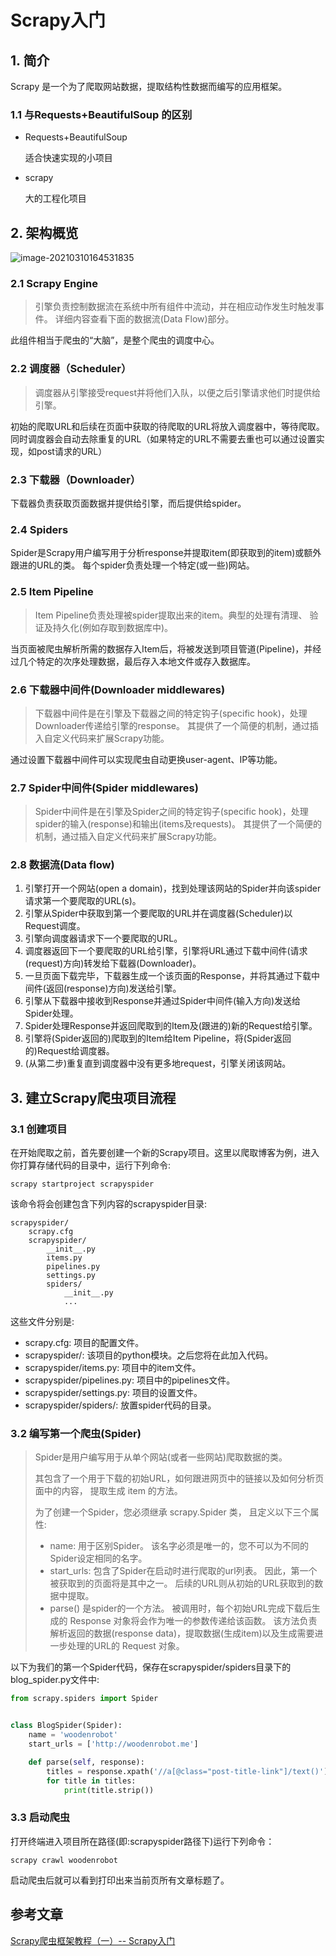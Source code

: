 # Scrapy入门

## 1. 简介

Scrapy 是一个为了爬取网站数据，提取结构性数据而编写的应用框架。

### 1.1 与Requests+BeautifulSoup 的区别

- Requests+BeautifulSoup 

  适合快速实现的小项目

- scrapy

  大的工程化项目

## 2. 架构概览

![image-20210310164531835](https://zszblog.oss-cn-beijing.aliyuncs.com/zszblog/blogimage-master/img/image-20210310164531835.png)

### 2.1 Scrapy Engine

> 引擎负责控制数据流在系统中所有组件中流动，并在相应动作发生时触发事件。 详细内容查看下面的数据流(Data Flow)部分。

此组件相当于爬虫的“大脑”，是整个爬虫的调度中心。

### 2.2 调度器（Scheduler）

> 调度器从引擎接受request并将他们入队，以便之后引擎请求他们时提供给引擎。

初始的爬取URL和后续在页面中获取的待爬取的URL将放入调度器中，等待爬取。同时调度器会自动去除重复的URL（如果特定的URL不需要去重也可以通过设置实现，如post请求的URL）

### 2.3 下载器（Downloader）

下载器负责获取页面数据并提供给引擎，而后提供给spider。

### 2.4 Spiders

Spider是Scrapy用户编写用于分析response并提取item(即获取到的item)或额外跟进的URL的类。 每个spider负责处理一个特定(或一些)网站。

### 2.5 Item Pipeline

> Item Pipeline负责处理被spider提取出来的item。典型的处理有清理、 验证及持久化(例如存取到数据库中)。

当页面被爬虫解析所需的数据存入Item后，将被发送到项目管道(Pipeline)，并经过几个特定的次序处理数据，最后存入本地文件或存入数据库。

### 2.6 下载器中间件(Downloader middlewares)

> 下载器中间件是在引擎及下载器之间的特定钩子(specific hook)，处理Downloader传递给引擎的response。 其提供了一个简便的机制，通过插入自定义代码来扩展Scrapy功能。

通过设置下载器中间件可以实现爬虫自动更换user-agent、IP等功能。

### 2.7 Spider中间件(Spider middlewares)

> Spider中间件是在引擎及Spider之间的特定钩子(specific hook)，处理spider的输入(response)和输出(items及requests)。 其提供了一个简便的机制，通过插入自定义代码来扩展Scrapy功能。

### 2.8 数据流(Data flow)

1. 引擎打开一个网站(open a domain)，找到处理该网站的Spider并向该spider请求第一个要爬取的URL(s)。
2. 引擎从Spider中获取到第一个要爬取的URL并在调度器(Scheduler)以Request调度。
3. 引擎向调度器请求下一个要爬取的URL。
4. 调度器返回下一个要爬取的URL给引擎，引擎将URL通过下载中间件(请求(request)方向)转发给下载器(Downloader)。
5. 一旦页面下载完毕，下载器生成一个该页面的Response，并将其通过下载中间件(返回(response)方向)发送给引擎。
6. 引擎从下载器中接收到Response并通过Spider中间件(输入方向)发送给Spider处理。
7. Spider处理Response并返回爬取到的Item及(跟进的)新的Request给引擎。
8. 引擎将(Spider返回的)爬取到的Item给Item Pipeline，将(Spider返回的)Request给调度器。
9. (从第二步)重复直到调度器中没有更多地request，引擎关闭该网站。

## 3. 建立Scrapy爬虫项目流程

### 3.1 创建项目

在开始爬取之前，首先要创建一个新的Scrapy项目。这里以爬取博客为例，进入你打算存储代码的目录中，运行下列命令:

```text
scrapy startproject scrapyspider
```

该命令将会创建包含下列内容的scrapyspider目录:

```text
scrapyspider/
    scrapy.cfg
    scrapyspider/
        __init__.py
        items.py
        pipelines.py
        settings.py
        spiders/
            __init__.py
            ...
```

这些文件分别是:

- scrapy.cfg: 项目的配置文件。
- scrapyspider/: 该项目的python模块。之后您将在此加入代码。
- scrapyspider/items.py: 项目中的item文件。
- scrapyspider/pipelines.py: 项目中的pipelines文件。
- scrapyspider/settings.py: 项目的设置文件。
- scrapyspider/spiders/: 放置spider代码的目录。

### 3.2 编写第一个爬虫(Spider)

> Spider是用户编写用于从单个网站(或者一些网站)爬取数据的类。
>
> 其包含了一个用于下载的初始URL，如何跟进网页中的链接以及如何分析页面中的内容， 提取生成 item 的方法。
>
> 为了创建一个Spider，您必须继承 scrapy.Spider 类， 且定义以下三个属性:
>
> - name: 用于区别Spider。 该名字必须是唯一的，您不可以为不同的Spider设定相同的名字。
> - start_urls: 包含了Spider在启动时进行爬取的url列表。 因此，第一个被获取到的页面将是其中之一。 后续的URL则从初始的URL获取到的数据中提取。
> - parse() 是spider的一个方法。 被调用时，每个初始URL完成下载后生成的 Response 对象将会作为唯一的参数传递给该函数。 该方法负责解析返回的数据(response data)，提取数据(生成item)以及生成需要进一步处理的URL的 Request 对象。

以下为我们的第一个Spider代码，保存在scrapyspider/spiders目录下的blog_spider.py文件中:

```python
from scrapy.spiders import Spider


class BlogSpider(Spider):
    name = 'woodenrobot'
    start_urls = ['http://woodenrobot.me']

    def parse(self, response):
        titles = response.xpath('//a[@class="post-title-link"]/text()').extract()
        for title in titles:
            print(title.strip())
```

### 3.3 启动爬虫

打开终端进入项目所在路径(即:scrapyspider路径下)运行下列命令：

```text
scrapy crawl woodenrobot
```

启动爬虫后就可以看到打印出来当前页所有文章标题了。

## 参考文章

[Scrapy爬虫框架教程（一）-- Scrapy入门](https://zhuanlan.zhihu.com/p/24669128)

